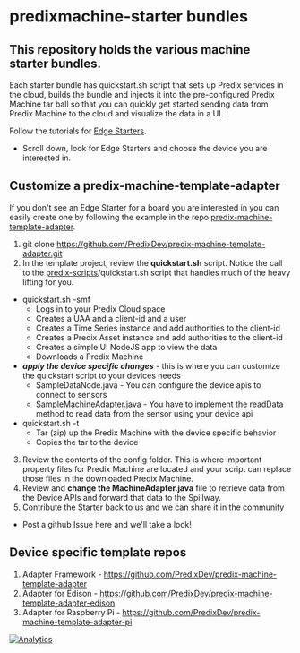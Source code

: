 # predixmachine-starter bundles
## This repository holds the various machine starter bundles.

Each starter bundle has quickstart.sh script that sets up Predix services in the cloud, builds the bundle and injects it into the pre-configured Predix Machine tar ball so that you can quickly get started sending data from Predix Machine to the cloud and visualize the data in a UI.

Follow the tutorials for [Edge Starters](http://predix.io/resources/tutorials).  
  - Scroll down, look for Edge Starters and choose the device you are interested in.

## Customize a predix-machine-template-adapter 

If you don't see an Edge Starter for a board you are interested in you can easily create one by following the example in the repo [predix-machine-template-adapter](https://github.com/PredixDev/predix-machine-template-adapter.git).

1. git clone https://github.com/PredixDev/predix-machine-template-adapter.git
2. In the template project, review the **quickstart.sh** script.  Notice the call to the  [predix-scripts](https://github.com/PredixDev/predix-scripts.git)/quickstart.sh script that handles much of the heavy lifting for you.
  - quickstart.sh -smf
    - Logs in to your Predix Cloud space 
    - Creates a UAA and a client-id and a user
    - Creates a Time Series instance and add authorities to the client-id
    - Creates a Predix Asset instance and add authorities to the client-id
    - Creates a simple UI NodeJS app to view the data
    - Downloads a Predix Machine
  - ***apply the device specific changes*** - this is where you can customize the quickstart script to your devices needs
    - SampleDataNode.java - You can configure the device apis to connect to sensors
    - SampleMachineAdapter.java - You have to implement the readData method to read data from the sensor using your device api
  - quickstart.sh -t
    - Tar (zip) up the Predix Machine with the device specific behavior
    - Copies the tar to the device
3. Review the contents of the config folder.  This is where important property files for Predix Machine are located and your script can replace those files in the downloaded Predix Machine.
4. Review and **change the MachineAdapter.java** file to retrieve data from the Device APIs and forward that data to the Spillway.
5. Contribute the Starter back to us and we can share it in the community
  - Post a github Issue here and we'll take a look!

## Device specific template repos
1. Adapter Framework        - https://github.com/PredixDev/predix-machine-template-adapter
2. Adapter for Edison       - https://github.com/PredixDev/predix-machine-template-adapter-edison
3. Adapter for Raspberry Pi - https://github.com/PredixDev/predix-machine-template-adapter-pi

[![Analytics](https://ga-beacon.appspot.com/UA-82773213-1/predix-machine-templates/readme?pixel)](https://github.com/PredixDev)
